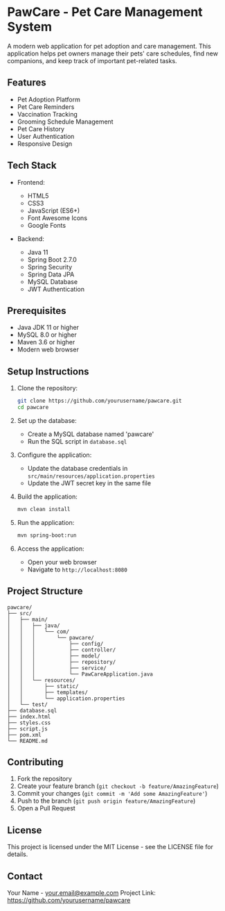 # PawCare - Pet Care Management System

A modern web application for pet adoption and care management. This application helps pet owners manage their pets' care schedules, find new companions, and keep track of important pet-related tasks.

## Features

- Pet Adoption Platform
- Pet Care Reminders
- Vaccination Tracking
- Grooming Schedule Management
- Pet Care History
- User Authentication
- Responsive Design

## Tech Stack

- Frontend:
  - HTML5
  - CSS3
  - JavaScript (ES6+)
  - Font Awesome Icons
  - Google Fonts

- Backend:
  - Java 11
  - Spring Boot 2.7.0
  - Spring Security
  - Spring Data JPA
  - MySQL Database
  - JWT Authentication

## Prerequisites

- Java JDK 11 or higher
- MySQL 8.0 or higher
- Maven 3.6 or higher
- Modern web browser

## Setup Instructions

1. Clone the repository:
   ```bash
   git clone https://github.com/yourusername/pawcare.git
   cd pawcare
   ```

2. Set up the database:
   - Create a MySQL database named 'pawcare'
   - Run the SQL script in `database.sql`

3. Configure the application:
   - Update the database credentials in `src/main/resources/application.properties`
   - Update the JWT secret key in the same file

4. Build the application:
   ```bash
   mvn clean install
   ```

5. Run the application:
   ```bash
   mvn spring-boot:run
   ```

6. Access the application:
   - Open your web browser
   - Navigate to `http://localhost:8080`

## Project Structure

```
pawcare/
├── src/
│   ├── main/
│   │   ├── java/
│   │   │   └── com/
│   │   │       └── pawcare/
│   │   │           ├── config/
│   │   │           ├── controller/
│   │   │           ├── model/
│   │   │           ├── repository/
│   │   │           ├── service/
│   │   │           └── PawCareApplication.java
│   │   └── resources/
│   │       ├── static/
│   │       ├── templates/
│   │       └── application.properties
│   └── test/
├── database.sql
├── index.html
├── styles.css
├── script.js
├── pom.xml
└── README.md
```

## Contributing

1. Fork the repository
2. Create your feature branch (`git checkout -b feature/AmazingFeature`)
3. Commit your changes (`git commit -m 'Add some AmazingFeature'`)
4. Push to the branch (`git push origin feature/AmazingFeature`)
5. Open a Pull Request

## License

This project is licensed under the MIT License - see the LICENSE file for details.

## Contact

Your Name - your.email@example.com
Project Link: https://github.com/yourusername/pawcare 